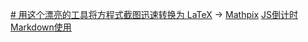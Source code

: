 [# 用这个漂亮的工具将方程式截图迅速转换为 LaTeX](https://zhuanlan.zhihu.com/p/48077774) -> [Mathpix](https://mathpix.com/web-downloads)
[JS倒计时](https://www.cnblogs.com/heizai002/p/6862418.html)
[Markdown使用](https://zj-sphinx-github-readthedocs.readthedocs.io/en/latest/markdown/Markdown%E4%BD%BF%E7%94%A8-1-%E5%BC%95%E8%A8%80/)